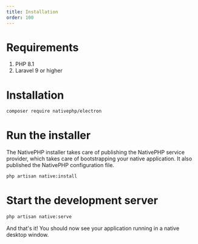 ```yaml
---
title: Installation
order: 100
---
```


# Requirements

1. PHP 8.1
2. Laravel 9 or higher

# Installation

```bash
composer require nativephp/electron
```

# Run the installer

The NativePHP installer takes care of publishing the NativePHP service provider, which takes care of bootstrapping your native application.
It also published the NativePHP configuration file.

```bash
php artisan native:install
```

# Start the development server

```bash
php artisan native:serve
```

And that's it! You should now see your application running in a native desktop window.
